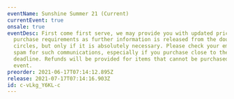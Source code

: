 ```yaml
---
eventName: Sunshine Summer 21 (Current)
currentEvent: true
onsale: true
eventDesc: First come first serve, we may provide you with updated prices or set
  purchase requirements as further information is released from the doujin
  circles, but only if it is absolutely necessary. Please check your email and
  spam for such communications, especially if you purchase close to the
  deadline. Refunds will be provided for items that cannot be purchased at the
  event.
preorder: 2021-06-17T07:14:12.895Z
release: 2021-07-17T07:14:16.903Z
id: c-vLkg_Y6KL-c
---
```

